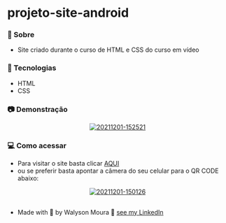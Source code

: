 # projeto-site-android

### 🔭 Sobre 

<p align="justify">

-  Site criado durante o curso de HTML e CSS do curso em vídeo

</p>

### :rocket: Tecnologias

<p align="justify">

- HTML
- CSS

</p>

### :camera: Demonstração

<p align="center">
  <a href="https://walysonmoura.github.io/projeto-site-android/"><img src="https://i.ibb.co/kKvCVn4/20211201-152521.png" alt="20211201-152521" border="0"></a>
</p>

### 💻 Como acessar

<p align="justify">

-  Para visitar o site basta clicar <a href="https://walysonmoura.github.io/projeto-site-android/" target="_blank">AQUI</a>
-  ou se preferir basta apontar a câmera do seu celular para o QR CODE abaixo:

</p>

<p align="center">
<a href="https://walysonmoura.github.io/projeto-site-android/"><img src="https://i.ibb.co/f06hqn8/20211201-150126.png" alt="20211201-150126" border="0"></a>
</p>

##

 -  Made with 💙 by Walyson Moura 👋 <a href="https://www.linkedin.com/in/walyson-moura-302562218" target="_blank">see my LinkedIn</a>
